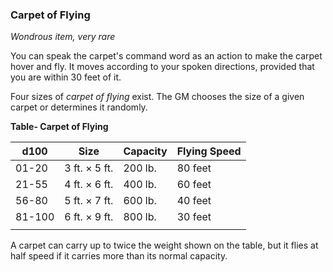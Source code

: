 ### Carpet of Flying

*Wondrous item, very rare*

You can speak the carpet's command word as an action to make the carpet hover and fly. It moves according to your spoken directions, provided that you are within 30 feet of it.

Four sizes of *carpet of flying* exist. The GM chooses the size of a given carpet or determines it randomly.

**Table- Carpet of Flying**

| d100   | Size          | Capacity | Flying Speed |
|--------|---------------|----------|--------------|
| 01-20  | 3 ft. × 5 ft. | 200 lb.  | 80 feet      |
| 21-55  | 4 ft. × 6 ft. | 400 lb.  | 60 feet      |
| 56-80  | 5 ft. × 7 ft. | 600 lb.  | 40 feet      |
| 81-100 | 6 ft. × 9 ft. | 800 lb.  | 30 feet      |
|        |               |          |              |

A carpet can carry up to twice the weight shown on the table, but it flies at half speed if it carries more than its normal capacity.